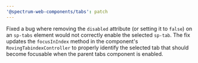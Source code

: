 ```yaml
---
'@spectrum-web-components/tabs': patch
---
```


Fixed a bug where removing the `disabled` attribute (or setting it to `false`) on an `sp-tabs` element would not correctly enable the selected `sp-tab`. The fix updates the `focusInIndex` method in the component's `RovingTabindexController` to properly identify the selected tab that should become focusable when the parent tabs component is enabled.
